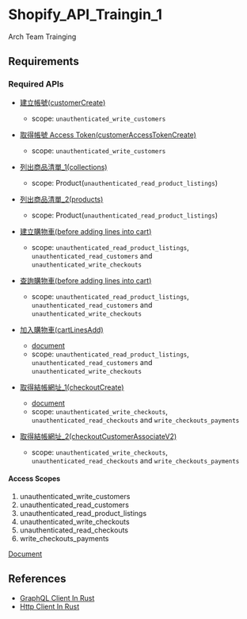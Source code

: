 # Shopify_API_Traingin_1

Arch Team Trainging

## Requirements

### Required APIs

- [建立帳號(customerCreate)](https://shopify.dev/api/storefront/2022-10/mutations/customerCreate)
  - scope: `unauthenticated_write_customers`

- [取得帳號 Access Token(customerAccessTokenCreate)](https://shopify.dev/api/storefront/2022-10/mutations/customerAccessTokenCreate)
  - scope: `unauthenticated_write_customers`

- [列出商品清單_1(collections)](https://shopify.dev/api/storefront/2022-10/queries/collections)
  - scope: Product(`unauthenticated_read_product_listings`)

- [列出商品清單_2(products)](https://shopify.dev/api/storefront/2022-04/queries/products)
  - scope: Product(`unauthenticated_read_product_listings`)

- [建立購物車(before adding lines into cart)](https://shopify.dev/api/storefront/2022-10/mutations/cartCreate)
  - scope: `unauthenticated_read_product_listings`, `unauthenticated_read_customers` and `unauthenticated_write_checkouts`

- [查詢購物車(before adding lines into cart)](https://shopify.dev/api/storefront/2022-10/queries/cart)
  - scope: `unauthenticated_read_product_listings`, `unauthenticated_read_customers` and `unauthenticated_write_checkouts`

- [加入購物車(cartLinesAdd)](https://shopify.dev/api/storefront/2022-10/mutations/cartLinesAdd)
  - [document](https://shopify.dev/custom-storefronts/cart/manage)
  - scope: `unauthenticated_read_product_listings`, `unauthenticated_read_customers` and `unauthenticated_write_checkouts`

- [取得結帳網址_1(checkoutCreate)](https://shopify.dev/api/storefront/2022-10/mutations/checkoutCreate)
  - [document](https://shopify.dev/custom-storefronts/checkout/create#requirements)
  - scope: `unauthenticated_write_checkouts`, `unauthenticated_read_checkouts` and `write_checkouts_payments`

- [取得結帳網址_2(checkoutCustomerAssociateV2)](https://shopify.dev/api/storefront/2022-10/mutations/checkoutCustomerAssociateV2)
  - scope: `unauthenticated_write_checkouts`, `unauthenticated_read_checkouts` and `write_checkouts_payments`

#### Access Scopes

1. unauthenticated_write_customers
2. unauthenticated_read_customers
3. unauthenticated_read_product_listings
4. unauthenticated_write_checkouts
5. unauthenticated_read_checkouts
6. write_checkouts_payments

[Document](https://shopify.dev/api/usage/access-scopes)

## References

- [GraphQL Client In Rust](https://github.com/graphql-rust/graphql-client)
- [Http Client In Rust](https://github.com/hyperium/hyper)

